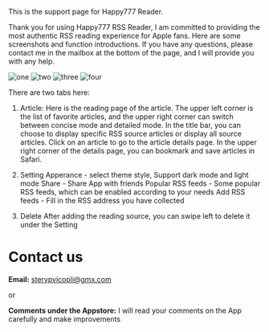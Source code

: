 
This is the support page for Happy777 Reader.

Thank you for using Happy777 RSS Reader, I am committed to providing the most authentic RSS reading experience for Apple fans. Here are some screenshots and function introductions. If you have any questions, please contact me in the mailbox at the bottom of the page, and I will provide you with any help.

![one](https://github.com/Happy777Support/happy777.support.io/raw/main/screenshot/one.jpg)
![two](https://github.com/Happy777Support/happy777.support.io/raw/main/screenshot/two.jpg)
![three](https://github.com/Happy777Support/happy777.support.io/raw/main/screenshot/three.jpg)
![four](https://github.com/Happy777Support/happy777.support.io/raw/main/screenshot/four.jpg)

There are two tabs here:
1. Article:
     Here is the reading page of the article. The upper left corner is the list of favorite articles, and the upper right corner can switch between concise mode and detailed mode. In the title bar, you can choose to display specific RSS source articles or display all source articles.
     Click on an article to go to the article details page. In the upper right corner of the details page, you can bookmark and save articles in Safari.

2. Setting
    Apperance - select theme style, Support dark mode and light mode
    Share - Share App with friends
    Popular RSS feeds - Some popular RSS feeds, which can be enabled according to your needs
    Add RSS feeds - Fill in the RSS address you have collected
    
3. Delete
   After adding the reading source, you can swipe left to delete it under the Setting

# Contact us
**Email:** sterypvicopli@gmx.com

or

**Comments under the Appstore:** I will read your comments on the App carefully and make improvements
